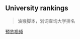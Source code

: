 ## University rankings

> 油猴脚本，划词查询大学排名

[预览视频](https://github.com/F-loat/university-rankings/blob/main/university-rankings.mov?raw=true)
